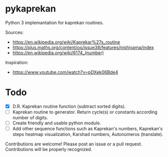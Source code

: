 # pykaprekan
Python 3 implemantation for kaprekan routines.

Sources:
- https://en.wikipedia.org/wiki/Kaprekar%27s_routine
- https://plus.maths.org/content/os/issue38/features/nishiyama/index
- https://en.wikipedia.org/wiki/6174_(number)

Inspiration:
- https://www.youtube.com/watch?v=pDXek06Bde4

# Todo

- [x] D.R. Kaprekan routine function (subtract sorted digits).
- [ ] Kaprekan routine to generator. Return cycle(s) or constants according number of digits.
- [ ] Create friendly and usable python module.
- [ ] Add other sequence functions such as Kaprekan's numbers, Kaprekan's steps heatmap visualization, Karshad numbers, Autonúmeros (translate).

Contributions are welcome! Please post an issue or a pull request. Contributions will be properly recognized.
